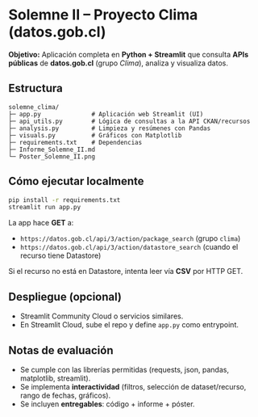 # Solemne II – Proyecto Clima (datos.gob.cl)
**Objetivo:** Aplicación completa en **Python + Streamlit** que consulta **APIs públicas** de **datos.gob.cl** (grupo *Clima*), analiza y visualiza datos.

## Estructura
```
solemne_clima/
├─ app.py              # Aplicación web Streamlit (UI)
├─ api_utils.py        # Lógica de consultas a la API CKAN/recursos
├─ analysis.py         # Limpieza y resúmenes con Pandas
├─ visuals.py          # Gráficos con Matplotlib
├─ requirements.txt    # Dependencias
├─ Informe_Solemne_II.md
└─ Poster_Solemne_II.png
```

## Cómo ejecutar localmente
```bash
pip install -r requirements.txt
streamlit run app.py
```
La app hace **GET** a:
- `https://datos.gob.cl/api/3/action/package_search` (grupo `clima`)
- `https://datos.gob.cl/api/3/action/datastore_search` (cuando el recurso tiene Datastore)

Si el recurso no está en Datastore, intenta leer vía **CSV** por HTTP GET.

## Despliegue (opcional)
- Streamlit Community Cloud o servicios similares.
- En Streamlit Cloud, sube el repo y define `app.py` como entrypoint.

## Notas de evaluación
- Se cumple con las librerías permitidas (requests, json, pandas, matplotlib, streamlit).
- Se implementa **interactividad** (filtros, selección de dataset/recurso, rango de fechas, gráficos).
- Se incluyen **entregables**: código + informe + póster.
